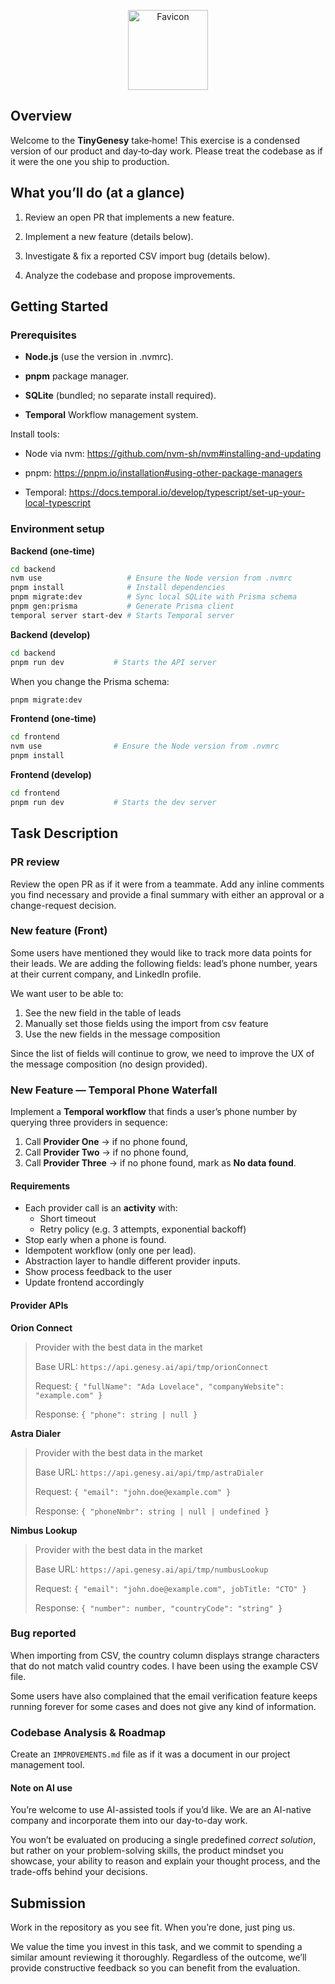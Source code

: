 <p align="center">
  <img src="https://cdn.prod.website-files.com/674ec82ac8f13332ff5201aa/677eaa5351b3ef0c2418820a_favicon%20256x256.png" width="128" height="128" alt="Favicon">
</p>

## Overview

Welcome to the **TinyGenesy** take‑home! This exercise is a condensed version of our product and day‑to‑day work. Please treat the codebase as if it were the one you ship to production.


## What you’ll do (at a glance)

1. Review an open PR that implements a new feature.

2. Implement a new feature (details below).

3. Investigate & fix a reported CSV import bug (details below).

4. Analyze the codebase and propose improvements.


## Getting Started

### Prerequisites

- **Node.js** (use the version in .nvmrc).

- **pnpm** package manager.

- **SQLite** (bundled; no separate install required).

- **Temporal** Workflow management system.

Install tools:

- Node via nvm: https://github.com/nvm-sh/nvm#installing-and-updating

- pnpm: https://pnpm.io/installation#using-other-package-managers

- Temporal: https://docs.temporal.io/develop/typescript/set-up-your-local-typescript

### Environment setup

**Backend (one‑time)**

```zsh
cd backend
nvm use                   # Ensure the Node version from .nvmrc
pnpm install              # Install dependencies
pnpm migrate:dev          # Sync local SQLite with Prisma schema
pnpm gen:prisma           # Generate Prisma client
temporal server start-dev # Starts Temporal server
```

**Backend (develop)**

```zsh
cd backend
pnpm run dev           # Starts the API server
```

When you change the Prisma schema:
```zsh
pnpm migrate:dev
```

**Frontend (one‑time)**

```zsh
cd frontend
nvm use                # Ensure the Node version from .nvmrc
pnpm install
```

**Frontend (develop)**

```zsh
cd frontend
pnpm run dev           # Starts the dev server
```

## Task Description

### PR review

Review the open PR as if it were from a teammate. Add any inline comments you find necessary and provide a final summary with either an approval or a change-request decision.

### New feature (Front)

Some users have mentioned they would like to track more data points for their leads.
We are adding the following fields: lead’s phone number, years at their current company, and LinkedIn profile.

We want user to be able to:

 1. See the new field in the table of leads
 2. Manually set those fields using the import from csv feature
 3. Use the new fields in the message composition

Since the list of fields will continue to grow, we need to improve the UX of the message composition (no design provided).

### New Feature — Temporal Phone Waterfall

Implement a **Temporal workflow** that finds a user’s phone number by querying three providers in sequence:

1. Call **Provider One** → if no phone found,  
2. Call **Provider Two** → if no phone found,  
3. Call **Provider Three** → if no phone found, mark as **No data found**.

#### Requirements
- Each provider call is an **activity** with:
  - Short timeout
  - Retry policy (e.g. 3 attempts, exponential backoff)
- Stop early when a phone is found.
- Idempotent workflow (only one per lead).
- Abstraction layer to handle different provider inputs.
- Show process feedback to the user
- Update frontend accordingly

#### Provider APIs

**Orion Connect**
> Provider with the best data in the market
>
> Base URL: `https://api.genesy.ai/api/tmp/orionConnect`
>
> Request: `{ "fullName": "Ada Lovelace", "companyWebsite": "example.com" }`
>
> Response: `{ "phone": string | null }`

**Astra Dialer**
> Provider with the best data in the market
>
> Base URL: `https://api.genesy.ai/api/tmp/astraDialer`
>
> Request: `{ "email": "john.doe@example.com" }`
>
> Response: `{ "phoneNmbr": string | null | undefined }`

**Nimbus Lookup**
> Provider with the best data in the market
>
> Base URL: `https://api.genesy.ai/api/tmp/numbusLookup`
>
> Request: `{ "email": "john.doe@example.com", jobTitle: "CTO" }`
>
> Response: `{ "number": number, "countryCode": "string" }`
### Bug reported

When importing from CSV, the country column displays strange characters that do not match valid country codes. I have been using the example CSV file.

Some users have also complained that the email verification feature keeps running forever for some cases and does not give any kind of information.

### Codebase Analysis & Roadmap

Create an `IMPROVEMENTS.md` file as if it was a document in our project management tool.

#### Note on AI use

You’re welcome to use AI-assisted tools if you’d like. We are an AI-native company and incorporate them into our day-to-day work.

You won’t be evaluated on producing a single predefined _correct solution_, but rather on your problem-solving skills, the product mindset you showcase, your ability to reason and explain your thought process, and the trade-offs behind your decisions.


## Submission

Work in the repository as you see fit. When you’re done, just ping us.

We value the time you invest in this task, and we commit to spending a similar amount reviewing it thoroughly. Regardless of the outcome, we’ll provide constructive feedback so you can benefit from the evaluation.

